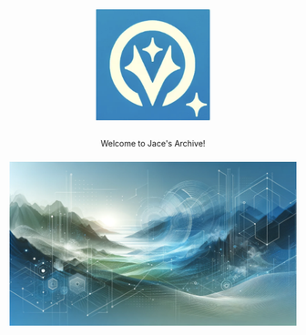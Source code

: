 <p align="center"><img src="/public/icon.png" width='200' style="margin-top: 10px; margin-bottom: 15px;"></p>

<p align="center" style="font-weight: 100px">Welcome to Jace's Archive!<p>

<p align="center"><img src="/src/jabg2.png" style="margin-top: 10px; margin-bottom: 15px;"></p>
